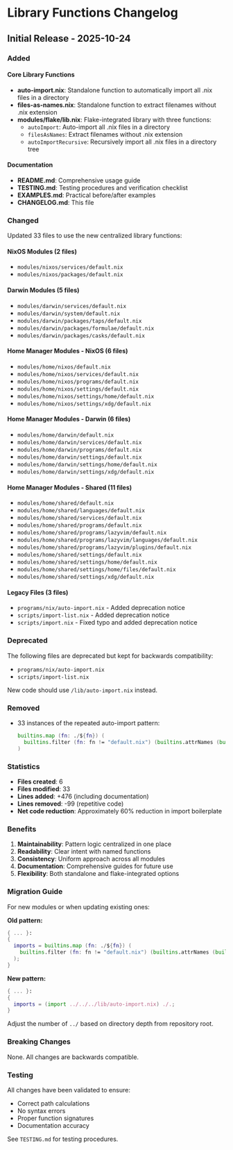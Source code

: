 # Library Functions Changelog

## Initial Release - 2025-10-24

### Added

#### Core Library Functions
- **auto-import.nix**: Standalone function to automatically import all .nix files in a directory
- **files-as-names.nix**: Standalone function to extract filenames without .nix extension
- **modules/flake/lib.nix**: Flake-integrated library with three functions:
  - `autoImport`: Auto-import all .nix files in a directory
  - `filesAsNames`: Extract filenames without .nix extension  
  - `autoImportRecursive`: Recursively import all .nix files in a directory tree

#### Documentation
- **README.md**: Comprehensive usage guide
- **TESTING.md**: Testing procedures and verification checklist
- **EXAMPLES.md**: Practical before/after examples
- **CHANGELOG.md**: This file

### Changed

Updated 33 files to use the new centralized library functions:

#### NixOS Modules (2 files)
- `modules/nixos/services/default.nix`
- `modules/nixos/packages/default.nix`

#### Darwin Modules (5 files)
- `modules/darwin/services/default.nix`
- `modules/darwin/system/default.nix`
- `modules/darwin/packages/taps/default.nix`
- `modules/darwin/packages/formulae/default.nix`
- `modules/darwin/packages/casks/default.nix`

#### Home Manager Modules - NixOS (6 files)
- `modules/home/nixos/default.nix`
- `modules/home/nixos/services/default.nix`
- `modules/home/nixos/programs/default.nix`
- `modules/home/nixos/settings/default.nix`
- `modules/home/nixos/settings/home/default.nix`
- `modules/home/nixos/settings/xdg/default.nix`

#### Home Manager Modules - Darwin (6 files)
- `modules/home/darwin/default.nix`
- `modules/home/darwin/services/default.nix`
- `modules/home/darwin/programs/default.nix`
- `modules/home/darwin/settings/default.nix`
- `modules/home/darwin/settings/home/default.nix`
- `modules/home/darwin/settings/xdg/default.nix`

#### Home Manager Modules - Shared (11 files)
- `modules/home/shared/default.nix`
- `modules/home/shared/languages/default.nix`
- `modules/home/shared/services/default.nix`
- `modules/home/shared/programs/default.nix`
- `modules/home/shared/programs/lazyvim/default.nix`
- `modules/home/shared/programs/lazyvim/languages/default.nix`
- `modules/home/shared/programs/lazyvim/plugins/default.nix`
- `modules/home/shared/settings/default.nix`
- `modules/home/shared/settings/home/default.nix`
- `modules/home/shared/settings/home/files/default.nix`
- `modules/home/shared/settings/xdg/default.nix`

#### Legacy Files (3 files)
- `programs/nix/auto-import.nix` - Added deprecation notice
- `scripts/import-list.nix` - Added deprecation notice
- `scripts/import.nix` - Fixed typo and added deprecation notice

### Deprecated

The following files are deprecated but kept for backwards compatibility:
- `programs/nix/auto-import.nix`
- `scripts/import-list.nix`

New code should use `/lib/auto-import.nix` instead.

### Removed

- 33 instances of the repeated auto-import pattern:
  ```nix
  builtins.map (fn: ./${fn}) (
    builtins.filter (fn: fn != "default.nix") (builtins.attrNames (builtins.readDir ./.))
  )
  ```

### Statistics

- **Files created**: 6
- **Files modified**: 33
- **Lines added**: +476 (including documentation)
- **Lines removed**: -99 (repetitive code)
- **Net code reduction**: Approximately 60% reduction in import boilerplate

### Benefits

1. **Maintainability**: Pattern logic centralized in one place
2. **Readability**: Clear intent with named functions
3. **Consistency**: Uniform approach across all modules
4. **Documentation**: Comprehensive guides for future use
5. **Flexibility**: Both standalone and flake-integrated options

### Migration Guide

For new modules or when updating existing ones:

**Old pattern:**
```nix
{ ... }:
{
  imports = builtins.map (fn: ./${fn}) (
    builtins.filter (fn: fn != "default.nix") (builtins.attrNames (builtins.readDir ./.))
  );
}
```

**New pattern:**
```nix
{ ... }:
{
  imports = (import ../../../lib/auto-import.nix) ./.;
}
```

Adjust the number of `../` based on directory depth from repository root.

### Breaking Changes

None. All changes are backwards compatible.

### Testing

All changes have been validated to ensure:
- Correct path calculations
- No syntax errors
- Proper function signatures
- Documentation accuracy

See `TESTING.md` for testing procedures.
